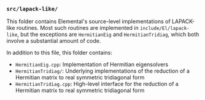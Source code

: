 ### `src/lapack-like/`

This folder contains Elemental's source-level implementations of LAPACK-like
routines. Most such routines are implemented in `include/El/lapack-like`,
but the exceptions are `HermitianEig` and `HermitianTridiag`, which both involve
a substantial amount of code.

In addition to this file, this folder contains:

-  `HermitianEig.cpp`: Implementation of Hermitian eigensolvers
-  `HermitianTridiag/`: Underlying implementations of the reduction of a 
   Hermitian matrix to real symmetric tridiagonal form
-  `HermitianTridiag.cpp`: High-level interface for the reduction of a Hermitian
   matrix to real symmetric tridiagonal form
